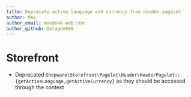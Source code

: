 ```yaml
---
title: Deprecate active language and currency from header pagelet
author: Max
author_email: max@swk-web.com
author_github: @aragon999
---
```

# Storefront
* Deprecated `Shopware\Storefront\Pagelet\Header\HeaderPagelet::{getActiveLanguage,getActiveCurrency}` as they should be accessed through the context
